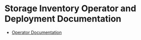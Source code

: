 # Storage Inventory Operator and Deployment Documentation

- [Operator Documentation](ops/README.md)
<!-- - [Example Storage Site Deployment](example_storage_site_deployment/README.md) -->
